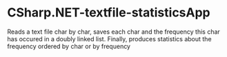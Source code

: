 # CSharp.NET-textfile-statisticsApp

Reads a text file char by char, 
saves each char and the frequency this char has occured 
in a doubly linked list.
Finally, produces statistics about the frequency
ordered by char or by frequency
